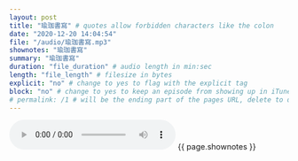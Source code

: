 ```yaml
---
layout: post
title: "瑜珈書寫" # quotes allow forbidden characters like the colon
date: "2020-12-20 14:04:54"
file: "/audio/瑜珈書寫.mp3"
shownotes: "瑜珈書寫"
summary: "瑜珈書寫"
duration: "file_duration" # audio length in min:sec
length: "file_length" # filesize in bytes
explicit: "no" # change to yes to flag with the explicit tag
block: "no" # change to yes to keep an episode from showing up in iTunes
# permalink: /1 # will be the ending part of the pages URL, delete to default to the title
---
```


<audio controls>
<source src="{{site.url}}{{site.baseurl}}{{ page.file }}" type="audio/x-mp3">
Your browser does not support the audio element.
</audio>
{{ page.shownotes }}
